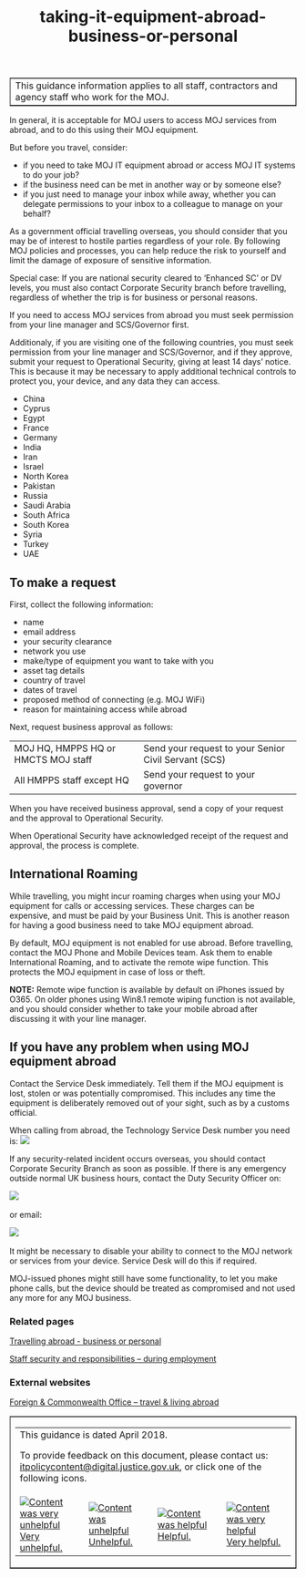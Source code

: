 ﻿---
title: taking-it-equipment-abroad-business-or-personal 
---

<table border='1'>
<tr>
<td>This guidance information applies to all staff, contractors and agency staff who work for the MOJ.</td>
</tr>
</table>

In general, it is acceptable for MOJ users to access MOJ services from abroad, and to do this using their MOJ equipment. 

But before you travel, consider:

* if you need to take MOJ IT equipment abroad or access MOJ IT systems to do your job?
* if the business need can be met in another way or by someone else?
* if you just need to manage your inbox while away, whether you can delegate permissions to your inbox to a colleague to manage on your behalf?

As a government official travelling overseas, you should consider that you may be of interest to hostile parties regardless of your role. By following MOJ policies and processes, you can help reduce the risk to yourself and limit the damage of exposure of sensitive information.

Special case: If you are national security cleared to ‘Enhanced SC’ or DV levels, you must also contact Corporate Security branch before travelling, regardless of whether the trip is for business or personal reasons.
 
If you need to access MOJ services from abroad you must seek permission from your line manager and SCS/Governor first. 

Additionaly, if you are visiting one of the following countries, you must seek permission from your line manager and SCS/Governor, and if they approve, submit your request to Operational Security, giving at least 14 days’ notice. This is because it may be necessary to apply additional technical controls to protect you, your device, and any data they can access.	
 
* China
* Cyprus
* Egypt
* France
* Germany
* India
* Iran
* Israel
* North Korea
* Pakistan
* Russia
* Saudi Arabia
* South Africa
* South Korea
* Syria
* Turkey
* UAE
 
## To make a request

First, collect the following information:

* name
* email address
* your security clearance
* network you use 
* make/type of equipment you want to take with you
* asset tag details
* country of travel
* dates of travel
* proposed method of connecting (e.g. MOJ WiFi)
* reason for maintaining access while abroad

Next, request business approval as follows:

| | |
| --- | --- |
| MOJ HQ, HMPPS HQ or HMCTS MOJ staff | Send your request to your Senior Civil Servant (SCS) |
| All HMPPS staff except HQ | Send your request to your governor |


When you have received business approval, send a copy of your request and the approval to Operational Security.

When Operational Security have acknowledged receipt of the request and approval, the process is complete.

## International Roaming

While travelling, you might incur roaming charges when using your MOJ equipment for calls or accessing services. These charges can be expensive, and must be paid by your Business Unit. This is another reason for having a good business need to take MOJ equipment abroad.  

By default, MOJ equipment is not enabled for use abroad. Before travelling, contact the MOJ Phone and Mobile Devices team. Ask them to enable International Roaming, and to activate the remote wipe function. This protects the MOJ equipment in case of loss or theft.

**NOTE:** Remote wipe function is available by default on iPhones issued by O365. On older phones using Win8.1 remote wiping function is not available, and you should consider whether to take your mobile abroad after discussing it with your line manager.
 
## If you have any problem when using MOJ equipment abroad

Contact the  Service Desk immediately. Tell them if the MOJ equipment is lost, stolen or was potentially compromised. This includes any time the equipment is deliberately removed out of your sight, such as by a customs official.

When calling from abroad, the Technology Service Desk number you need is:
![](https://s3-eu-west-2.amazonaws.com/intranet-prod-storage-1dvcquh7kophi/uploads/2018/03/c00ec596041772ebc897f46a4b5b4665.gif) &nbsp;

If any security-related incident occurs overseas, you should contact Corporate Security Branch as soon as possible.
If there is any emergency outside normal UK business hours, contact the Duty Security Officer on:

![](https://s3-eu-west-2.amazonaws.com/intranet-prod-storage-1dvcquh7kophi/uploads/2018/03/ded132e3a381831f3412183f7248a28c.gif) &nbsp;

or email: 

![](https://s3-eu-west-2.amazonaws.com/intranet-prod-storage-1dvcquh7kophi/uploads/2018/03/72a280ce0eaf9da4fc62e6678c9fd2a-1.gif) &nbsp;
 
It might be necessary to disable your ability to connect to the MOJ network or services from your device. Service Desk will do this if required.

MOJ-issued phones might still have some functionality, to let you make phone calls, but the device should be treated as compromised and not used any more for any MOJ business.
 
### Related pages

[Travelling abroad - business or personal](https://intranet.justice.gov.uk/guidance/security/staff-security-and-responsibilities/travelling-abroad-business-or-personal/)

[Staff security and responsibilities – during employment](https://intranet.justice.gov.uk/guidance/security/staff-security-and-responsibilities/during-employment/)

### External websites

[Foreign & Commonwealth Office – travel & living abroad](https://www.gov.uk/browse/abroad)

<table border='1'>
<tr>
<td><table>
<tr><td colspan='4'>This guidance is dated April 2018.
<p>
To provide feedback on this document, please contact us: <a href="mailto:itpolicycontent+taking-it-equipment-abroad-business-or-personal@digital.justice.gov.uk?subject=taking-it-equipment-abroad-business-or-personal">itpolicycontent@digital.justice.gov.uk</a>, or click one of the following icons.</p></td></tr>
<tr>
<td width='25%'><a href="mailto:itpolicycontent+taking-it-equipment-abroad-business-or-personal-2@digital.justice.gov.uk?subject=taking-it-equipment-abroad-business-or-personal-2"><img src="https://intranet.justice.gov.uk/app/uploads/2018/04/DoubleCross.gif" alt="Content was very unhelpful">Very unhelpful.</a></td>
<td width='25%'><a href="mailto:itpolicycontent+taking-it-equipment-abroad-business-or-personal-1@digital.justice.gov.uk?subject=taking-it-equipment-abroad-business-or-personal-1"><img src="https://intranet.justice.gov.uk/app/uploads/2018/04/Cross.gif" alt="Content was unhelpful">Unhelpful.</a></td>
<td width='25%'><a href="mailto:itpolicycontent+taking-it-equipment-abroad-business-or-personal+1@digital.justice.gov.uk?subject=taking-it-equipment-abroad-business-or-personal+1"><img src="https://intranet.justice.gov.uk/app/uploads/2018/04/Tick.gif" alt="Content was helpful">Helpful.</a></td>
<td width='25%'><a href="mailto:itpolicycontent+taking-it-equipment-abroad-business-or-personal+2@digital.justice.gov.uk?subject=taking-it-equipment-abroad-business-or-personal+2"><img src="https://intranet.justice.gov.uk/app/uploads/2018/04/DoubleTick.gif" alt="Content was very helpful">Very helpful.</a></td>
</table></td>
</tr>
</table>